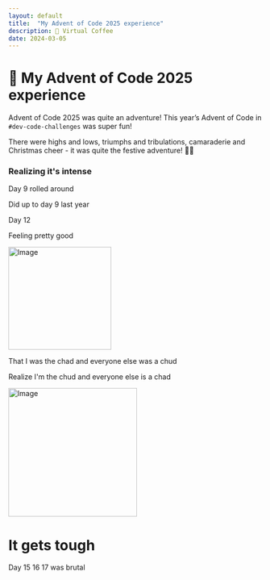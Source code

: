```yaml
---
layout: default
title:  "My Advent of Code 2025 experience"
description: 🎄 Virtual Coffee
date: 2024-03-05
---
```


# 🎄 My Advent of Code 2025 experience

Advent of Code 2025 was quite an adventure! This year’s Advent of Code in `#dev-code-challenges` was super fun!

There were highs and lows, triumphs and tribulations, camaraderie and Christmas cheer - it was quite the festive adventure! 🎄🎄

### Realizing it's intense

Day 9 rolled around

Did up to day 9 last year

Day 12

Feeling pretty good

<img width="204" alt="Image" src="https://github.com/user-attachments/assets/ad9e4a97-a8e6-4e62-933c-498caac3e95a" />

That I was the chad and everyone else was a chud

Realize I'm the chud and everyone else is a chad

<img width="255" alt="Image" src="https://github.com/user-attachments/assets/fd7119a9-f01d-40a9-b2f4-b760be6f1a57" />

# It gets tough 

Day 15 16 17 was brutal


